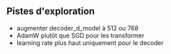 ## Pistes d'exploration

- augmenter decoder_d_model à 512 ou 768
- AdamW plutôt que SGD pour les transformer
- learning rate plus haut uniquement pour le decoder
